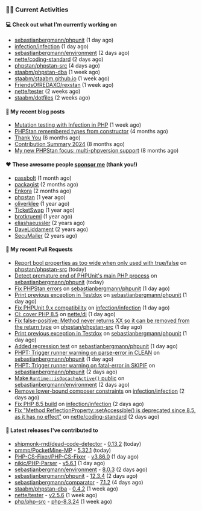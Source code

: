 ### 👨‍💻 Current Activities


#### 💻 Check out what I'm currently working on

- [sebastianbergmann/phpunit](https://github.com/sebastianbergmann/phpunit) (1 day ago)
- [infection/infection](https://github.com/infection/infection) (1 day ago)
- [sebastianbergmann/environment](https://github.com/sebastianbergmann/environment) (2 days ago)
- [nette/coding-standard](https://github.com/nette/coding-standard) (2 days ago)
- [phpstan/phpstan-src](https://github.com/phpstan/phpstan-src) (4 days ago)
- [staabm/phpstan-dba](https://github.com/staabm/phpstan-dba) (1 week ago)
- [staabm/staabm.github.io](https://github.com/staabm/staabm.github.io) (1 week ago)
- [FriendsOfREDAXO/rexstan](https://github.com/FriendsOfREDAXO/rexstan) (1 week ago)
- [nette/tester](https://github.com/nette/tester) (2 weeks ago)
- [staabm/dotfiles](https://github.com/staabm/dotfiles) (2 weeks ago)


#### 📜 My recent blog posts

- [Mutation testing with Infection in PHP](https://staabm.github.io/2025/08/01/infection-php-mutation-testing.html) (1 week ago)
- [PHPStan remembered types from constructor](https://staabm.github.io/2025/04/15/phpstan-remember-constructor-types.html) (4 months ago)
- [Thank You](https://staabm.github.io/2025/01/24/thank-you.html) (6 months ago)
- [Contribution Summary 2024](https://staabm.github.io/2024/12/11/contribution-summary-2024.html) (8 months ago)
- [My new PHPStan focus: multi-phpversion support](https://staabm.github.io/2024/11/28/phpstan-php-version-in-scope.html) (8 months ago)


#### ❤️ These awesome people [sponsor me](https://github.com/sponsors/staabm) (thank you!)

- [passbolt](https://github.com/passbolt) (1 month ago)
- [packagist](https://github.com/packagist) (2 months ago)
- [Enkora](https://github.com/Enkora) (2 months ago)
- [phpstan](https://github.com/phpstan) (1 year ago)
- [oliverklee](https://github.com/oliverklee) (1 year ago)
- [TicketSwap](https://github.com/TicketSwap) (1 year ago)
- [brotkrueml](https://github.com/brotkrueml) (1 year ago)
- [eliashaeussler](https://github.com/eliashaeussler) (2 years ago)
- [DaveLiddament](https://github.com/DaveLiddament) (2 years ago)
- [SecuMailer](https://github.com/SecuMailer) (2 years ago)


#### 🔨 My recent Pull Requests

- [Report bool properties as too wide when only used with true/false](https://github.com/phpstan/phpstan-src/pull/4243) on [phpstan/phpstan-src](https://github.com/phpstan/phpstan-src) (today)
- [Detect premature end of PHPUnit&#39;s main PHP process](https://github.com/sebastianbergmann/phpunit/pull/6319) on [sebastianbergmann/phpunit](https://github.com/sebastianbergmann/phpunit) (today)
- [Fix PHPStan errors](https://github.com/sebastianbergmann/phpunit/pull/6317) on [sebastianbergmann/phpunit](https://github.com/sebastianbergmann/phpunit) (1 day ago)
- [Print previous exception in Testdox](https://github.com/sebastianbergmann/phpunit/pull/6316) on [sebastianbergmann/phpunit](https://github.com/sebastianbergmann/phpunit) (1 day ago)
- [Fix PHPUnit 9.x compatibility](https://github.com/infection/infection/pull/2368) on [infection/infection](https://github.com/infection/infection) (1 day ago)
- [CI: cover PHP 8.5](https://github.com/nette/di/pull/325) on [nette/di](https://github.com/nette/di) (1 day ago)
- [Fix false-positive: Method never returns XX so it can be removed from the return type](https://github.com/phpstan/phpstan-src/pull/4241) on [phpstan/phpstan-src](https://github.com/phpstan/phpstan-src) (1 day ago)
- [Print previous exception in Testdox](https://github.com/sebastianbergmann/phpunit/pull/6315) on [sebastianbergmann/phpunit](https://github.com/sebastianbergmann/phpunit) (1 day ago)
- [Added regression test](https://github.com/sebastianbergmann/phpunit/pull/6314) on [sebastianbergmann/phpunit](https://github.com/sebastianbergmann/phpunit) (1 day ago)
- [PHPT: Trigger runner warning on parse-error in CLEAN](https://github.com/sebastianbergmann/phpunit/pull/6313) on [sebastianbergmann/phpunit](https://github.com/sebastianbergmann/phpunit) (1 day ago)
- [PHPT: Trigger runner warning on fatal-error in SKIPIF](https://github.com/sebastianbergmann/phpunit/pull/6312) on [sebastianbergmann/phpunit](https://github.com/sebastianbergmann/phpunit) (2 days ago)
- [Make `Runtime::isOpcacheActive()` public](https://github.com/sebastianbergmann/environment/pull/75) on [sebastianbergmann/environment](https://github.com/sebastianbergmann/environment) (2 days ago)
- [Remove lower-bound composer constraints](https://github.com/infection/infection/pull/2366) on [infection/infection](https://github.com/infection/infection) (2 days ago)
- [Fix PHP 8.5 build](https://github.com/infection/infection/pull/2365) on [infection/infection](https://github.com/infection/infection) (2 days ago)
- [Fix &#34;Method ReflectionProperty::setAccessible() is deprecated since 8.5, as it has no effect&#34;](https://github.com/nette/coding-standard/pull/49) on [nette/coding-standard](https://github.com/nette/coding-standard) (2 days ago)


#### 🔭 Latest releases I've contributed to

- [shipmonk-rnd/dead-code-detector](https://github.com/shipmonk-rnd/dead-code-detector) - [0.13.2](https://github.com/shipmonk-rnd/dead-code-detector/releases/tag/0.13.2) (today)
- [pmmp/PocketMine-MP](https://github.com/pmmp/PocketMine-MP) - [5.32.1](https://github.com/pmmp/PocketMine-MP/releases/tag/5.32.1) (today)
- [PHP-CS-Fixer/PHP-CS-Fixer](https://github.com/PHP-CS-Fixer/PHP-CS-Fixer) - [v3.86.0](https://github.com/PHP-CS-Fixer/PHP-CS-Fixer/releases/tag/v3.86.0) (1 day ago)
- [nikic/PHP-Parser](https://github.com/nikic/PHP-Parser) - [v5.6.1](https://github.com/nikic/PHP-Parser/releases/tag/v5.6.1) (1 day ago)
- [sebastianbergmann/environment](https://github.com/sebastianbergmann/environment) - [8.0.3](https://github.com/sebastianbergmann/environment/releases/tag/8.0.3) (2 days ago)
- [sebastianbergmann/phpunit](https://github.com/sebastianbergmann/phpunit) - [12.3.4](https://github.com/sebastianbergmann/phpunit/releases/tag/12.3.4) (2 days ago)
- [sebastianbergmann/comparator](https://github.com/sebastianbergmann/comparator) - [7.1.2](https://github.com/sebastianbergmann/comparator/releases/tag/7.1.2) (4 days ago)
- [staabm/phpstan-dba](https://github.com/staabm/phpstan-dba) - [0.4.2](https://github.com/staabm/phpstan-dba/releases/tag/0.4.2) (1 week ago)
- [nette/tester](https://github.com/nette/tester) - [v2.5.6](https://github.com/nette/tester/releases/tag/v2.5.6) (1 week ago)
- [php/php-src](https://github.com/php/php-src) - [php-8.3.24](https://github.com/php/php-src/releases/tag/php-8.3.24) (1 week ago)
